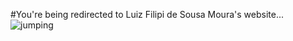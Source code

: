 #You're being redirected to Luiz Filipi de Sousa Moura's website...
![jumping](24.jpg)
<meta http-equiv = "refresh" content = "120; url = https://sites.google.com/view/luizfilipidesousamoura" />
